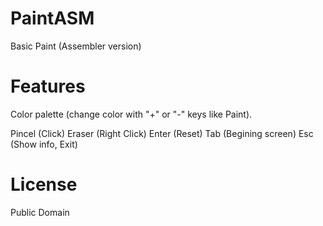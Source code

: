 PaintASM
========

Basic Paint (Assembler version)


Features
========

Color palette (change color with "+" or "-" keys like Paint).

Pincel (Click)
Eraser (Right Click)
Enter (Reset)
Tab (Begining screen)
Esc (Show info, Exit)

License
========

Public Domain
